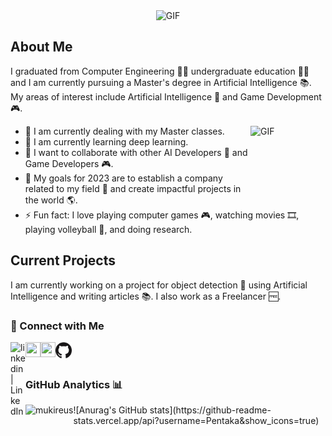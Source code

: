 <div align="center">
  <img alt="GIF" src="https://cdn.dribbble.com/users/1643824/screenshots/3429154/untitled-4.gif" width="900" height="520" />
</div>

## About Me

I graduated from Computer Engineering 👩‍💻 undergraduate education 👨‍🎓 and I am currently pursuing a Master's degree in Artificial Intelligence 📚. My areas of interest include Artificial Intelligence 🤖 and Game Development 🎮.

 
  <img align="right" alt="GIF" src="https://d2te1y9qx21itc.cloudfront.net/images/jobs/20160506/game-developer-intern.gif" width="120" height="120" />


- 🔭 I am currently dealing with my Master classes.
- 🌱 I am currently learning deep learning.
- 👯 I want to collaborate with other AI Developers 🤖 and Game Developers 🎮.
- 🥅 My goals for 2023 are to establish a company related to my field 🏢 and create impactful projects in the world 🌎.
- ⚡ Fun fact: I love playing computer games 🎮, watching movies 🎞️, playing volleyball 🏐, and doing research.

## Current Projects

I am currently working on a project for object detection 🚀 using Artificial Intelligence and writing articles 📚. I also work as a Freelancer 🆓.

### 📩 Connect with Me

[<img align="left" alt="linkedin | LinkedIn" width="24px" src="https://upload.wikimedia.org/wikipedia/commons/thumb/c/ca/LinkedIn_logo_initials.png/480px-LinkedIn_logo_initials.png" />][linkedin]
[<img align="left" height="24" width="24" src="https://cdn.jsdelivr.net/npm/simple-icons@v4/icons/instagram.svg" />][instagram]
[<img align="left" height="24" width="24" src="https://cdn.jsdelivr.net/npm/simple-icons@v4/icons/gmail.svg" />][gmail]
[<img align="left" alt="GitHub" width="26px" src="https://raw.githubusercontent.com/github/explore/78df643247d429f6cc873026c0622819ad797942/topics/github/github.png" />][github]

<br>
<br>

### GitHub Analytics 📊

<img height="180em" align="left" src="https://github-readme-stats.vercel.app/api/top-langs?username=Pentaka&show_icons=true&locale=en&layout=compact&langs_count=8&theme=radical" alt="mukireus"/>
![Anurag's GitHub stats](https://github-readme-stats.vercel.app/api?username=Pentaka&show_icons=true)

<br />
<br />

[instagram]: https://www.instagram.com/tahayesil09/
[linkedin]: https://www.linkedin.com/in/taha-yasir-ye%C5%9Fil/
[gmail]: mailto:tahayesil4040@gmail.com
[github]: https://github.com/Pentaka
<br />

